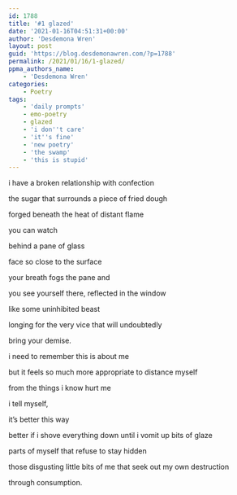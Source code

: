 ```yaml
---
id: 1788
title: '#1 glazed'
date: '2021-01-16T04:51:31+00:00'
author: 'Desdemona Wren'
layout: post
guid: 'https://blog.desdemonawren.com/?p=1788'
permalink: /2021/01/16/1-glazed/
ppma_authors_name:
    - 'Desdemona Wren'
categories:
    - Poetry
tags:
    - 'daily prompts'
    - emo-poetry
    - glazed
    - 'i don''t care'
    - 'it''s fine'
    - 'new poetry'
    - 'the swamp'
    - 'this is stupid'
---
```


i have a broken relationship with confection

the sugar that surrounds a piece of fried dough

forged beneath the heat of distant flame

you can watch

behind a pane of glass

face so close to the surface

your breath fogs the pane and

you see yourself there, reflected in the window

like some uninhibited beast

longing for the very vice that will undoubtedly

bring your demise.

i need to remember this is about me

but it feels so much more appropriate to distance myself

from the things i know hurt me

i tell myself,

it’s better this way

better if i shove everything down until i vomit up bits of glaze

parts of myself that refuse to stay hidden

those disgusting little bits of me that seek out my own destruction

through consumption.